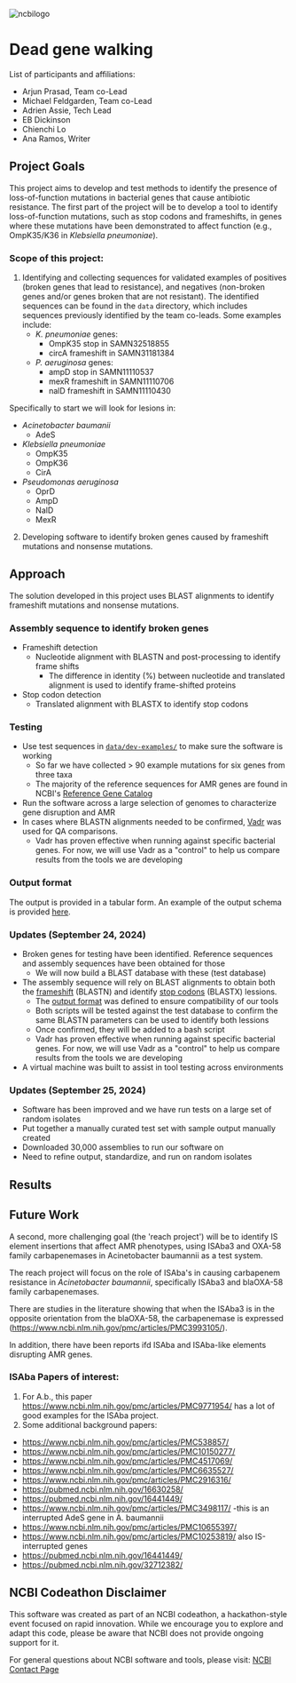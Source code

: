 ![ncbilogo](https://github.com/user-attachments/assets/4b2da250-0b29-4298-8a04-dcc8e1b61e92)
# Dead gene walking

List of participants and affiliations:
- Arjun Prasad, Team co-Lead
- Michael Feldgarden, Team co-Lead
- Adrien Assie, Tech Lead
- EB Dickinson
- Chienchi Lo
- Ana Ramos, Writer


## Project Goals

This project aims to develop and test methods to identify the presence of loss-of-function mutations in bacterial genes that cause antibiotic resistance. The first part of the project will be to develop a tool to identify loss-of-function mutations, such as stop codons and frameshifts, in genes where these mutations have been demonstrated to affect function (e.g., OmpK35/K36 in _Klebsiella pneumoniae_).

### Scope of this project:

1. Identifying and collecting sequences for validated examples of positives (broken genes that lead to resistance), and negatives (non-broken genes and/or genes broken that are not resistant). The identified sequences can be found in the `data` directory, which includes sequences previously identified by the team co-leads. Some examples include:
    - *K. pneumoniae* genes:  
      - OmpK35 stop in SAMN32518855
      - circA frameshift in SAMN31181384
    - *P. aeruginosa* genes: 
      - ampD stop in SAMN11110537
      - mexR frameshift in SAMN11110706
      - nalD frameshift in SAMN11110430

Specifically to start we will look for lesions in:

- _Acinetobacter baumanii_
  - AdeS
- _Klebsiella pneumoniae_
  - OmpK35
  - OmpK36
  - CirA
- _Pseudomonas aeruginosa_
  - OprD
  - AmpD
  - NalD
  - MexR

2. Developing software to identify broken genes caused by frameshift mutations and nonsense mutations.


## Approach

The solution developed in this project uses BLAST alignments to identify frameshift mutations and nonsense mutations. 

### Assembly sequence to identify broken genes

- Frameshift detection
  - Nucleotide alignment with BLASTN and post-processing to identify frame shifts
      - The difference in identity (%) between nucleotide and translated alignment is used to identify frame-shifted proteins
- Stop codon detection
  - Translated alignment with BLASTX to identify stop codons

### Testing     
- Use test sequences in [`data/dev-examples/`](https://github.com/NCBI-Codeathons/amr-2024-team-prasad-feldgarden/tree/main/data/dev-examples) to make sure the software is working
    - So far we have collected > 90 example mutations for six genes from three taxa
    - The majority of the reference sequences for AMR genes are found in NCBI's [Reference Gene Catalog](https://www.ncbi.nlm.nih.gov/pathogens/refgene/#)
- Run the software across a large selection of genomes to characterize gene disruption and AMR
- In cases where BLASTN alignments needed to be confirmed, [Vadr](https://github.com/ncbi/vadr?tab=readme-ov-file#vadr---viral-annotation-definer-) was used for QA comparisons. 
  - Vadr has proven effective when running against specific bacterial genes. For now, we will use Vadr as a "control" to help us compare results from the tools we are developing

### Output format

The output is provided in a tabular form. An example of the output schema is provided [here](https://github.com/NCBI-Codeathons/amr-2024-team-prasad-feldgarden/blob/main/mock_output.csv). 

### Updates (September 24, 2024)

- Broken genes for testing have been identified. Reference sequences and assembly sequences have been obtained for those
  - We will now build a BLAST database with these (test database)
- The assembly sequence will rely on BLAST alignments to obtain both the [frameshift](https://github.com/NCBI-Codeathons/amr-2024-team-prasad-feldgarden/blob/main/script/scanner.R) (BLASTN) and identify [stop codons](https://github.com/NCBI-Codeathons/amr-2024-team-prasad-feldgarden/blob/main/script/check_nonsense_mutations.py) (BLASTX) lessions. 
  - The [output format](https://github.com/NCBI-Codeathons/amr-2024-team-prasad-feldgarden/blob/main/output_format.md) was defined to ensure compatibility of our tools
  - Both scripts will be tested against the test database to confirm the same BLASTN parameters can be used to identify both lessions
  - Once confirmed, they will be added to a bash script
  - Vadr has proven effective when running against specific bacterial genes. For now, we will use Vadr as a "control" to help us compare results from the tools we are developing
- A virtual machine was built to assist in tool testing across environments

### Updates (September 25, 2024)

- Software has been improved and we have run tests on a large set of random isolates
- Put together a manually curated test set with sample output manually created
- Downloaded 30,000 assemblies to run our software on
- Need to refine output, standardize, and run on random isolates

## Results

## Future Work

A second, more challenging goal (the 'reach project') will be to identify IS element insertions that affect AMR phenotypes, using ISAba3 and OXA-58 family carbapenemases in Acinetobacter baumannii as a test system.

The reach project will focus on the role of ISAba's in causing carbapenem resistance in *Acinetobacter baumannii*, specifically ISAba3 and blaOXA-58 family carbapenemases.

There are studies in the literature showing that when the ISAba3 is in the opposite orientation from the blaOXA-58, the carbapenemase is expressed (https://www.ncbi.nlm.nih.gov/pmc/articles/PMC3993105/). 

In addition, there have been reports ifd ISAba and ISAba-like elements disrupting AMR genes. 

### ISAba Papers of interest:

1. For A.b., this paper https://www.ncbi.nlm.nih.gov/pmc/articles/PMC9771954/ has a lot of good examples for the ISAba project.
2. Some additional background papers:
  - https://www.ncbi.nlm.nih.gov/pmc/articles/PMC538857/
  - https://www.ncbi.nlm.nih.gov/pmc/articles/PMC10150277/
  - https://www.ncbi.nlm.nih.gov/pmc/articles/PMC4517069/
  - https://www.ncbi.nlm.nih.gov/pmc/articles/PMC6635527/
  - https://www.ncbi.nlm.nih.gov/pmc/articles/PMC2916316/
  - https://pubmed.ncbi.nlm.nih.gov/16630258/
  - https://pubmed.ncbi.nlm.nih.gov/16441449/
  - https://www.ncbi.nlm.nih.gov/pmc/articles/PMC3498117/ -this is an interrupted AdeS gene in A. baumannii
  - https://www.ncbi.nlm.nih.gov/pmc/articles/PMC10655397/
  - https://www.ncbi.nlm.nih.gov/pmc/articles/PMC10253819/ also IS-interrupted genes
  - https://pubmed.ncbi.nlm.nih.gov/16441449/
  - https://pubmed.ncbi.nlm.nih.gov/32712382/


## NCBI Codeathon Disclaimer
This software was created as part of an NCBI codeathon, a hackathon-style event focused on rapid innovation. While we encourage you to explore and adapt this code, please be aware that NCBI does not provide ongoing support for it.

For general questions about NCBI software and tools, please visit: [NCBI Contact Page](https://www.ncbi.nlm.nih.gov/home/about/contact/)

